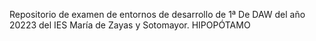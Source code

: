 Repositorio de examen de entornos de desarrollo de 1ª De DAW del año 20223 del IES María de Zayas y Sotomayor. HIPOPÓTAMO
